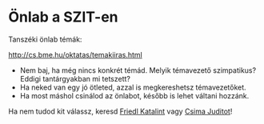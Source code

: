 # Önlab a SZIT-en

Tanszéki önlab témák:

http://cs.bme.hu/oktatas/temakiiras.html

- Nem baj, ha még nincs konkrét témád. Melyik témavezető szimpatikus? Eddigi tantárgyakban mi tetszett?
- Ha neked van egy jó ötleted, azzal is megkereshetsz témavezetőket.
- Ha most máshol csinálod az önlabot, később is lehet váltani hozzánk.

Ha nem tudod kit válassz, keresd [Friedl Katalint](https://cs.bme.hu/~friedl/) vagy [Csima Juditot](https://cs.bme.hu/~csima/)!
